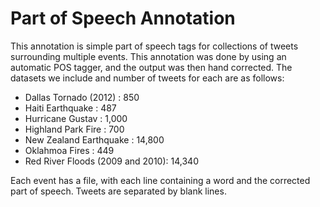 # Part of Speech Annotation
This annotation is simple part of speech tags for collections of tweets surrounding multiple events. This annotation was done by using an automatic POS tagger, and the output was then hand corrected. The datasets we include and number of tweets for each are as follows:

<ul>
  <li> Dallas Tornado (2012) : 850</li>
  <li> Haiti Earthquake : 487</li>
  <li> Hurricane Gustav : 1,000</li>
  <li> Highland Park Fire : 700</li>
  <li> New Zealand Earthquake : 14,800</li>
  <li> Oklahmoa Fires : 449</li>
  <li> Red River Floods (2009 and 2010): 14,340</li>
</ul>

Each event has a file, with each line containing a word and the corrected part of speech. Tweets are separated by blank lines.

